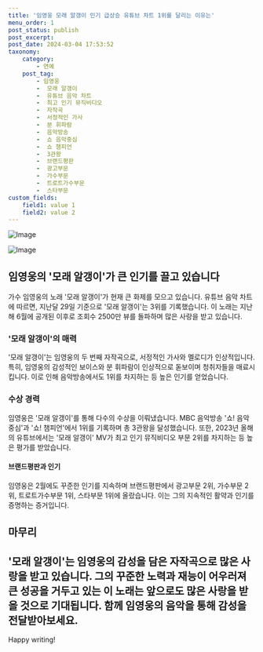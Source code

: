 ```yaml
---
title: '임영웅 모래 알갱이 인기 급상승 유튜브 차트 1위를 달리는 이유는'
menu_order: 1
post_status: publish
post_excerpt: 
post_date: 2024-03-04 17:53:52
taxonomy:
    category:
        - 연예
    post_tag:
        - 임영웅
        -  모래 알갱이
        -  유튜브 음악 차트
        -  최고 인기 뮤직비디오
        -  자작곡
        -  서정적인 가사
        -  분 휘파람
        -  음악방송
        -  쇼 음악중심
        -  쇼 챔피언
        -  3관왕
        -  브랜드평판
        -  광고부문
        -  가수부문
        -  트로트가수부문
        -  스타부문
custom_fields:
    field1: value 1
    field2: value 2
---
```


![Image](https://ssl.pstatic.net/mimgnews/image/109/2024/03/03/0005028650_001_20240303072404985.jpg?type=w540)

![Image](https://mimgnews.pstatic.net/image/109/2024/03/03/0005028650_002_20240303072405010.jpg?type=w540)

## 임영웅의 '모래 알갱이'가 큰 인기를 끌고 있습니다
가수 임영웅의 노래 '모래 알갱이'가 현재 큰 화제를 모으고 있습니다. 유튜브 음악 차트에 따르면, 지난달 29일 기준으로 '모래 알갱이'는 3위를 기록했습니다. 이 노래는 지난해 6월에 공개된 이후로 조회수 2500만 뷰를 돌파하며 많은 사랑을 받고 있습니다.
### '모래 알갱이'의 매력
'모래 알갱이'는 임영웅의 두 번째 자작곡으로, 서정적인 가사와 멜로디가 인상적입니다. 특히, 임영웅의 감성적인 보이스와 분 휘파람이 인상적으로 돋보이며 청취자들을 매료시킵니다. 이로 인해 음악방송에서도 1위를 차지하는 등 높은 인기를 얻었습니다.
### 수상 경력
임영웅은 '모래 알갱이'를 통해 다수의 수상을 이뤄냈습니다. MBC 음악방송 '쇼! 음악중심'과 '쇼! 챔피언'에서 1위를 기록하며 총 3관왕을 달성했습니다. 또한, 2023년 올해의 유튜브에서는 '모래 알갱이' MV가 최고 인기 뮤직비디오 부문 2위를 차지하는 등 높은 평가를 받았습니다.
#### 브랜드평판과 인기
임영웅은 2월에도 꾸준한 인기를 지속하며 브랜드평판에서 광고부문 2위, 가수부문 2위, 트로트가수부문 1위, 스타부문 1위에 올랐습니다. 이는 그의 지속적인 활약과 인기를 증명하는 증거입니다.
## 마무리
'모래 알갱이'는 임영웅의 감성을 담은 자작곡으로 많은 사랑을 받고 있습니다. 그의 꾸준한 노력과 재능이 어우러져 큰 성공을 거두고 있는 이 노래는 앞으로도 많은 사랑을 받을 것으로 기대됩니다. 함께 임영웅의 음악을 통해 감성을 전달받아보세요.
--- 
Happy writing!
